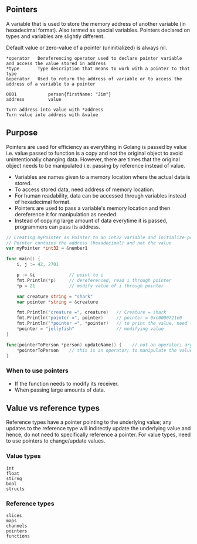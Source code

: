 ## Pointers

A variable that is used to store the memory address of another variable (in hexadecimal format). Also termed as special variables. Pointers declared on types and variables are slightly different.

Default value or zero-value of a pointer (uninitialized) is always nil.

```
*operator   Dereferencing operator used to declare pointer variable and access the value stored in address
*type       Type description that means to work with a pointer to that type
&operator   Used to return the address of variable or to access the address of a variable to a pointer

0001            person{firstName: "Jim"}
address         value

Turn address into value with *address
Turn value into address with &value
```

## Purpose

Pointers are used for efficiency as everything in Golang is passed by value i.e. value passed to function is a copy and not the original object to avoid unintentionally changing data. However, there are times that the original object needs to be manipulated i.e. passing by reference instead of value.

- Variables are names given to a memory location where the actual data is stored.
- To access stored data, need address of memory location.
- For human readability, data can be accessed through variables instead of hexadecimal format.
- Pointers are used to pass a variable's memory location and then dereference it for manipulation as needed.
- Instead of copying large amount of data everytime it is passed, programmers can pass its address.

```go
// Creating myPointer as Pointer to an int32 variable and initialize pointer with address of number1
// Pointer contains the address (hexadecimal) and not the value
var myPointer *int32 = &number1

func main() {
    i, j := 42, 2701

    p := &i             // point to i
    fmt.Println(*p)     // dereferenced, read i through pointer
    *p = 21             // modify value of i through pointer

    var creature string = "shark"
    var pointer *string = &creature

    fmt.Println("creature =", creature)   // Creature = shark
    fmt.Println("pointer =", pointer)     // pointer = 0xc0000721e0
    fmt.Println("*pointer =", *pointer)   // to print the value, need to dereference using *operator
    *pointer = "jellyfish"                // modifying value
}

func(pointerToPerson *person) updateName() {    // not an operator; arg must be a pointer to type person
    *pointerToPerson    // this is an operator; to manipulate the value the pointer is referencing
}
```

### When to use pointers

- If the function needs to modify its receiver.
- When passing large amounts of data.

## Value vs reference types

Reference types have a pointer pointing to the underlying value; any updates to the reference type will indirectly update the underlying value and hence, do not need to specifically reference a pointer. For value types, need to use pointers to change/update values.

### Value types

```
int
float
stirng
bool
structs
```

### Reference types

```
slices
maps
channels
pointers
functions
```

